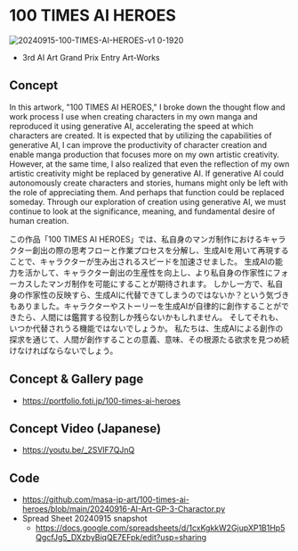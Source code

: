 # 100 TIMES AI HEROES
![20240915-100-TIMES-AI-HEROES-v1 0-1920](https://github.com/user-attachments/assets/4bedc96b-0139-4838-8fe9-251ddee41220)
- 3rd AI Art Grand Prix Entry Art-Works

## Concept
In this artwork, "100 TIMES AI HEROES," I broke down the thought flow and work process I use when creating characters in my own manga and reproduced it using generative AI, accelerating the speed at which characters are created.
It is expected that by utilizing the capabilities of generative AI, I can improve the productivity of character creation and enable manga production that focuses more on my own artistic creativity.
However, at the same time, I also realized that even the reflection of my own artistic creativity might be replaced by generative AI. If generative AI could autonomously create characters and stories, humans might only be left with the role of appreciating them.
And perhaps that function could be replaced someday.
Through our exploration of creation using generative AI, we must continue to look at the significance, meaning, and fundamental desire of human creation.

この作品「100 TIMES AI HEROES」では、私自身のマンガ制作におけるキャラクター創出の際の思考フローと作業プロセスを分解し、生成AIを用いて再現することで、キャラクターが生み出されるスピードを加速させました。
生成AIの能力を活かして、キャラクター創出の生産性を向上し、より私自身の作家性にフォーカスしたマンガ制作を可能にすることが期待されます。
しかし一方で、私自身の作家性の反映すら、生成AIに代替できてしまうのではないか？という気づきもありました。キャラクターやストーリーを生成AIが自律的に創作することができたら、人間には鑑賞する役割しか残らないかもしれません。
そしてそれも、いつか代替されうる機能ではないでしょうか。
私たちは、生成AIによる創作の探求を通じて、人間が創作することの意義、意味、その根源たる欲求を見つめ続けなければならないでしょう。

## Concept & Gallery page
- https://portfolio.foti.jp/100-times-ai-heroes

## Concept Video (Japanese)
- https://youtu.be/_2SVlF7QJnQ

## Code
- https://github.com/masa-jp-art/100-times-ai-heroes/blob/main/20240916-AI-Art-GP-3-Charactor.py
- Spread Sheet 20240915 snapshot
  - https://docs.google.com/spreadsheets/d/1cxKgkkW2GjupXP1B1Hp5QgcfJg5_DXzbyBiqQE7EFpk/edit?usp=sharing
